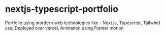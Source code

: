 # nextjs-typescript-portfolio
Portfolio using mordern web technologies like - Next.js, Typescript, Tailwind css, Deployed over vercel, Animation using Framer motion
